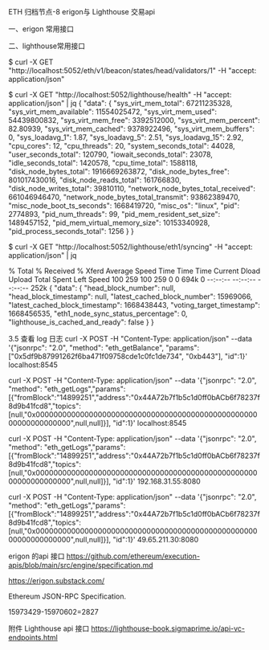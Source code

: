 ETH 归档节点-8 erigon与 Lighthouse  交易api


一、erigon 常用接口

二、lighthouse常用接口


$ curl -X GET "http://localhost:5052/eth/v1/beacon/states/head/validators/1" -H  "accept: application/json"


$ curl -X GET "http://localhost:5052/lighthouse/health" -H  "accept: application/json" | jq
{
  "data": {
    "sys_virt_mem_total": 67211235328,
    "sys_virt_mem_available": 11554025472,
    "sys_virt_mem_used": 54439800832,
    "sys_virt_mem_free": 3392512000,
    "sys_virt_mem_percent": 82.80939,
    "sys_virt_mem_cached": 9378922496,
    "sys_virt_mem_buffers": 0,
    "sys_loadavg_1": 1.87,
    "sys_loadavg_5": 2.51,
    "sys_loadavg_15": 2.92,
    "cpu_cores": 12,
    "cpu_threads": 20,
    "system_seconds_total": 44028,
    "user_seconds_total": 120790,
    "iowait_seconds_total": 23078,
    "idle_seconds_total": 1420578,
    "cpu_time_total": 1588118,
    "disk_node_bytes_total": 1916669263872,
    "disk_node_bytes_free": 801017430016,
    "disk_node_reads_total": 161766830,
    "disk_node_writes_total": 39810110,
    "network_node_bytes_total_received": 661046946470,
    "network_node_bytes_total_transmit": 93862389470,
    "misc_node_boot_ts_seconds": 1668419720,
    "misc_os": "linux",
    "pid": 2774893,
    "pid_num_threads": 99,
    "pid_mem_resident_set_size": 1489457152,
    "pid_mem_virtual_memory_size": 10153340928,
    "pid_process_seconds_total": 1256
  }
}

$ curl -X GET "http://localhost:5052/lighthouse/eth1/syncing" -H  "accept: application/json" | jq

  % Total    % Received % Xferd  Average Speed   Time    Time     Time  Current
                                 Dload  Upload   Total   Spent    Left  Speed
100   259  100   259    0     0   694k      0 --:--:-- --:--:-- --:--:--  252k
{
  "data": {
    "head_block_number": null,
    "head_block_timestamp": null,
    "latest_cached_block_number": 15969066,
    "latest_cached_block_timestamp": 1668438443,
    "voting_target_timestamp": 1668456535,
    "eth1_node_sync_status_percentage": 0,
    "lighthouse_is_cached_and_ready": false
  }
}


3.5 查看 log 日志
curl -X POST -H "Content-Type: application/json" --data '{"jsonrpc": "2.0", "method": "eth_getBalance", "params":["0x5df9b87991262f6ba471f09758cde1c0fc1de734", "0xb443"], "id":1}' localhost:8545

curl -X POST -H "Content-Type: application/json" --data '{"jsonrpc": "2.0", "method": "eth_getLogs","params":[{"fromBlock":"14899251","address":"0x44A72b7f1b5c1d0ff0bACb6f78237f8d9b41fcd8","topics":[null,"0x0000000000000000000000000000000000000000000000000000000000000000",null,null]}], "id":1}' localhost:8545


curl -X POST -H "Content-Type: application/json" --data '{"jsonrpc": "2.0", "method": "eth_getLogs","params":[{"fromBlock":"14899251","address":"0x44A72b7f1b5c1d0ff0bACb6f78237f8d9b41fcd8","topics":[null,"0x0000000000000000000000000000000000000000000000000000000000000000",null,null]}], "id":1}' 192.168.31.55:8080

curl -X POST -H "Content-Type: application/json" --data '{"jsonrpc": "2.0", "method": "eth_getLogs","params":[{"fromBlock":"14899251","address":"0x44A72b7f1b5c1d0ff0bACb6f78237f8d9b41fcd8","topics":[null,"0x0000000000000000000000000000000000000000000000000000000000000000",null,null]}], "id":1}' 49.65.211.30:8080


erigon 的api 接口
https://github.com/ethereum/execution-apis/blob/main/src/engine/specification.md

https://erigon.substack.com/


Ethereum JSON-RPC Specification.

15973429-15970602=2827



附件
Lighthouse api 接口
https://lighthouse-book.sigmaprime.io/api-vc-endpoints.html